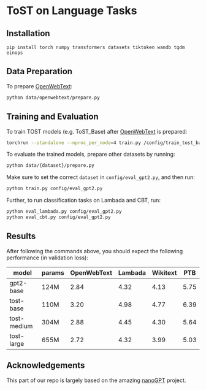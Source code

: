 
# ToST on Language Tasks


## Installation

```
pip install torch numpy transformers datasets tiktoken wandb tqdm einops
```


## Data Preparation

To prepare [OpenWebText](https://huggingface.co/datasets/openwebtext):

```sh
python data/openwebtext/prepare.py
```


## Training and Evaluation

To train TOST models (e.g. ToST_Base) after [OpenWebText](https://huggingface.co/datasets/openwebtext) is prepared:
```sh
torchrun --standalone --nproc_per_node=4 train.py /config/train_tost_base_ls.py
```

To evaluate the trained models, prepare other datasets by running:
```sh
python data/{dataset}/prepare.py
``` 

Make sure to set the correct `dataset` in `config/eval_gpt2.py`, and then run:
```sh
python train.py config/eval_gpt2.py
```

Further, to run classification tasks on Lambada and CBT, run:
```sh
python eval_lambada.py config/eval_gpt2.py
python eval_cbt.py config/eval_gpt2.py
```

## Results
After following the commands above, you should expect the following performance (in validation loss):

| model | params | OpenWebText | Lambada | Wikitext | PTB |
| ------| ------ | ----------- | ------- | -------- | --- |
| gpt2-base | 124M |  2.84 | 4.32 | 4.13 | 5.75 |
| tost-base | 110M |  3.20 | 4.98 | 4.77 | 6.39 |
| tost-medium | 304M   |  2.88 | 4.45 | 4.30 | 5.64 |
| tost-large | 655M     | 2.72 | 4.32 | 3.99 | 5.03 |


## Acknowledgements

This part of our repo is largely based on the amazing [nanoGPT](https://github.com/karpathy/nanoGPT) project.
